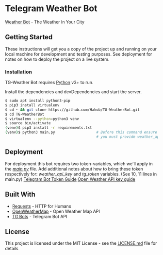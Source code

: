 # Telegram Weather Bot
[Weather Bot](https://telegram.me/init_upbot) - The Weather In Your City

## Getting Started

These instructions will get you a copy of the project up and running on your local machine for development and testing purposes. See deployment for notes on how to deploy the project on a live system.


### Installation

TG-Weather Bot requires [Python](https://www.python.org/) v3+ to run.

Install the dependencies and devDependencies and start the server.

```sh
$ sudo apt install python3-pip
$ pip3 install virtualenv
$ cd ~ && git clone https://github.com/Hakob/TG-WeatherBot.git
$ cd TG-WeatherBot
$ virtualenv --python=python3 venv 
$ source bin/activate
(venv)$ pip3 install -r requirements.txt 
(venv)$ python3 main.py                   # Before this command ensure that 
                                          # you must provide weather_api_key and tg_token in main.py
```

## Deployment
For deployment this bot requires two token-variables, which we'll apply in the [_main.py_](main.py) file.
Add additional notes about how to bring these token respectively for:
*_weather_api_key_* and *_tg_token_* variables. (See 10, 11 lines in main.py)
[Telegram Bot Token Guide](https://core.telegram.org/bots#3-how-do-i-create-a-bot)
[Open Weather API key guide](https://openweathermap.org/appid)
## Built With

* [Requests](http://docs.python-requests.org/en/master/) - HTTP for Humans
* [OpenWeatherMap](https://openweathermap.org/api) - Open Weather Map API
* [TG Bots](https://core.telegram.org/bots/api) - Telegram Bot API

## License

This project is licensed under the MIT License - see the [LICENSE.md](LICENSE.md) file for details

